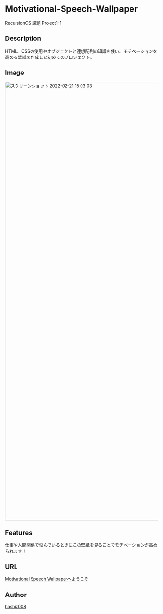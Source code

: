 # Motivational-Speech-Wallpaper
RecursionCS 課題 Project1-1

## Description
 HTML、CSSの使用やオブジェクトと連想配列の知識を使い、モチベーションを高める壁紙を作成した初めてのプロジェクト。

## Image
<img width="1440" alt="スクリーンショット 2022-02-21 15 03 03" src="https://user-images.githubusercontent.com/63139730/154898173-6a9e5a70-859a-4949-af36-a50a9c909380.png">

## Features
仕事や人間関係で悩んでいるときにこの壁紙を見ることでモチベーションが高められます！

## URL
<a href='https://motivational-speech-wallpaper.vercel.app/'>Motivational Speech Wallpaperへようこそ</a>

## Author
<a href="https://github.com/hashiz008">hashiz008</a>
